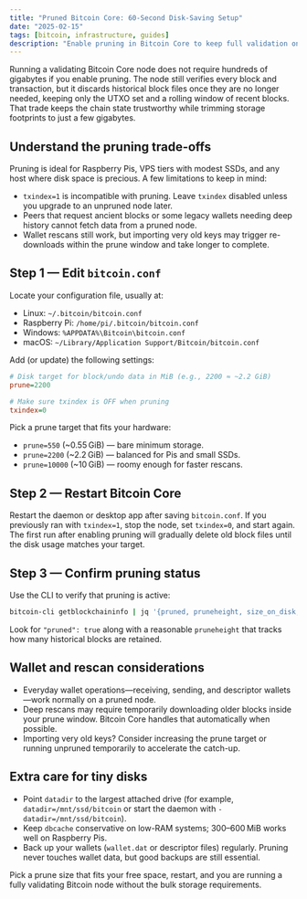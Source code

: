 ```yaml
---
title: "Pruned Bitcoin Core: 60-Second Disk-Saving Setup"
date: "2025-02-15"
tags: [bitcoin, infrastructure, guides]
description: "Enable pruning in Bitcoin Core to keep full validation on tiny disks without storing the entire chain."
---
```


Running a validating Bitcoin Core node does not require hundreds of gigabytes if you enable pruning. The node still verifies every block and transaction, but it discards historical block files once they are no longer needed, keeping only the UTXO set and a rolling window of recent blocks. That trade keeps the chain state trustworthy while trimming storage footprints to just a few gigabytes.

## Understand the pruning trade-offs

Pruning is ideal for Raspberry Pis, VPS tiers with modest SSDs, and any host where disk space is precious. A few limitations to keep in mind:

- `txindex=1` is incompatible with pruning. Leave `txindex` disabled unless you upgrade to an unpruned node later.
- Peers that request ancient blocks or some legacy wallets needing deep history cannot fetch data from a pruned node.
- Wallet rescans still work, but importing very old keys may trigger re-downloads within the prune window and take longer to complete.

## Step 1 — Edit `bitcoin.conf`

Locate your configuration file, usually at:

- Linux: `~/.bitcoin/bitcoin.conf`
- Raspberry Pi: `/home/pi/.bitcoin/bitcoin.conf`
- Windows: `%APPDATA%\Bitcoin\bitcoin.conf`
- macOS: `~/Library/Application Support/Bitcoin/bitcoin.conf`

Add (or update) the following settings:

```ini
# Disk target for block/undo data in MiB (e.g., 2200 ≈ ~2.2 GiB)
prune=2200

# Make sure txindex is OFF when pruning
txindex=0
```

Pick a prune target that fits your hardware:

- `prune=550` (~0.55 GiB) — bare minimum storage.
- `prune=2200` (~2.2 GiB) — balanced for Pis and small SSDs.
- `prune=10000` (~10 GiB) — roomy enough for faster rescans.

## Step 2 — Restart Bitcoin Core

Restart the daemon or desktop app after saving `bitcoin.conf`. If you previously ran with `txindex=1`, stop the node, set `txindex=0`, and start again. The first run after enabling pruning will gradually delete old block files until the disk usage matches your target.

## Step 3 — Confirm pruning status

Use the CLI to verify that pruning is active:

```bash
bitcoin-cli getblockchaininfo | jq '{pruned, pruneheight, size_on_disk, blocks, headers}'
```

Look for `"pruned": true` along with a reasonable `pruneheight` that tracks how many historical blocks are retained.

## Wallet and rescan considerations

- Everyday wallet operations—receiving, sending, and descriptor wallets—work normally on a pruned node.
- Deep rescans may require temporarily downloading older blocks inside your prune window. Bitcoin Core handles that automatically when possible.
- Importing very old keys? Consider increasing the prune target or running unpruned temporarily to accelerate the catch-up.

## Extra care for tiny disks

- Point `datadir` to the largest attached drive (for example, `datadir=/mnt/ssd/bitcoin` or start the daemon with `-datadir=/mnt/ssd/bitcoin`).
- Keep `dbcache` conservative on low-RAM systems; 300–600 MiB works well on Raspberry Pis.
- Back up your wallets (`wallet.dat` or descriptor files) regularly. Pruning never touches wallet data, but good backups are still essential.

Pick a prune size that fits your free space, restart, and you are running a fully validating Bitcoin node without the bulk storage requirements.
